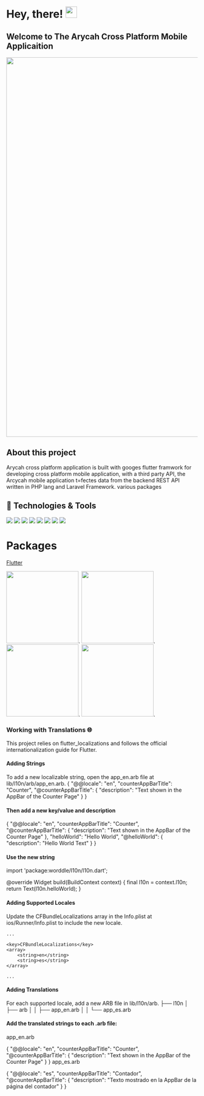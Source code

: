 

# Hey, there! <img src="https://raw.githubusercontent.com/MartinHeinz/MartinHeinz/master/wave.gif" width="30px">
## Welcome to The Arycah Cross Platform Mobile Applicaition
<img src = "https://user-images.githubusercontent.com/68594765/163808937-26b089ec-59f9-4e2a-8983-fbe157649c2c.png" width = "1000px"> 

## About this project
Arycah cross platform application is built with googes flutter framwork for developing cross platform mobile application, 
with a third party API, the Arcycah mobile application t=fectes data from the backend REST API written in PHP lang and Laravel Framework.
various packages 


## 🔧 Technologies & Tools
<!-- Laravel -->
![](https://img.shields.io/badge/OS-macOS-informational?style=flat&logo=apple&logoColor=Grey&color=808080)
![](https://img.shields.io/badge/Editor-IntelliJIDEA-informational?style=flat&logo=intellij-idea&logoColor=cyan&color=000000)
![](https://img.shields.io/badge/Editor-Visual_Studio_Code-informational?style=flat&logo=visual%20studio%20code&logoColor=cyan&color=0078D4)
![](https://img.shields.io/badge/Editor-Xcode-informational?style=flat&logo=Xcode&logoColor=cyan&color=0078D4)
![](https://img.shields.io/badge/Editor-Android_Studio-informational?style=flat&logo=android-studio&logoColor=cyan&color=3DDC84)
![](https://img.shields.io/badge/Code-Dart-informational?style=flat&logo=Dart&logoColor=aqua&color=87ceeb)
![](https://img.shields.io/badge/Framework-Flutter-informational?style=flat&logo=flutter&logoColor=cyan&color=00FFFF)
![](https://img.shields.io/badge/Tools-firebase-informational?style=flat&logo=firebase&logoColor=Yellow&color=ffca28)


# Packages
<a href="https://flutter.dev">Flutter</a>



<img src = "https://user-images.githubusercontent.com/68594765/159685682-2b90c618-d0da-4f3d-87db-532c112956e6.jpg" width = "190px">.
<img src = "https://user-images.githubusercontent.com/68594765/159685699-f7eb2e0c-4793-40ff-96e6-c94d5a2f8298.jpg" width = "190px">.
<img src = "https://user-images.githubusercontent.com/68594765/159685711-fd8ca624-cf4d-40c6-b867-0dc0f7782ef9.jpg" width = "190px">.
<img src = "https://user-images.githubusercontent.com/68594765/159685706-693092d8-22fc-4a81-a203-e34dba2dbe59.jpg" width = "190px">.


### Working with Translations 🌐
This project relies on flutter_localizations and follows the official internationalization guide for Flutter.

#### Adding Strings
To add a new localizable string, open the app_en.arb file at lib/l10n/arb/app_en.arb.
{
    "@@locale": "en",
    "counterAppBarTitle": "Counter",
    "@counterAppBarTitle": {
        "description": "Text shown in the AppBar of the Counter Page"
    }
}
#### Then add a new key/value and description
{
    "@@locale": "en",
    "counterAppBarTitle": "Counter",
    "@counterAppBarTitle": {
        "description": "Text shown in the AppBar of the Counter Page"
    },
    "helloWorld": "Hello World",
    "@helloWorld": {
        "description": "Hello World Text"
    }
}
#### Use the new string
import 'package:worddle/l10n/l10n.dart';

@override
Widget build(BuildContext context) {
  final l10n = context.l10n;
  return Text(l10n.helloWorld);
}
#### Adding Supported Locales
Update the CFBundleLocalizations array in the Info.plist at ios/Runner/Info.plist to include the new locale.

    ...

    <key>CFBundleLocalizations</key>
	<array>
		<string>en</string>
		<string>es</string>
	</array>

    ...
#### Adding Translations
For each supported locale, add a new ARB file in lib/l10n/arb.
├── l10n
│   ├── arb
│   │   ├── app_en.arb
│   │   └── app_es.arb
#### Add the translated strings to each .arb file:
app_en.arb

{
    "@@locale": "en",
    "counterAppBarTitle": "Counter",
    "@counterAppBarTitle": {
        "description": "Text shown in the AppBar of the Counter Page"
    }
}
app_es.arb

{
    "@@locale": "es",
    "counterAppBarTitle": "Contador",
    "@counterAppBarTitle": {
        "description": "Texto mostrado en la AppBar de la página del contador"
    }
}



